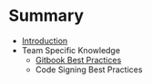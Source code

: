 # Summary

* [Introduction](README.md)
* Team Specific Knowledge
   * [Gitbook Best Practices](gitbook_best_practices.md)
   * Code Signing Best Practices

